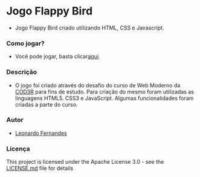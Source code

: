 # Jogo Flappy Bird
* Jogo Flappy Bird criado utilizando HTML, CSS e Javascript.

### Como jogar?

* Você pode jogar, basta clicar[aqui](https://8bitsL.github.io/Flappy-Bird/flappy.html).

### Descrição

* O jogo foi criado através do desafio do curso de Web Moderno da [COD3R](https://github.com/cod3rcursos/) 
para fins de estudo. 
Para criação do mesmo foram utilizadas as linguagens HTML5. CSS3 e JavaScript. 
Algumas funcionalidades foram criadas a parte do curso.

### Autor

* [Leonardo Fernandes](https://github.com/8bitsL)

### Licença

This project is licensed under the Apache License 3.0 - see the [LICENSE.md](LICENSE.md) file for details
